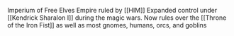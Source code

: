 Imperium of Free Elves
Empire ruled by [[HIM]]
Expanded control under [[Kendrick Sharalon I]] during the magic wars. Now rules over the [[Throne of the Iron Fist]] as well as most gnomes, humans, orcs, and goblins